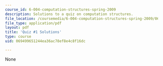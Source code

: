 ```yaml
---
course_id: 6-004-computation-structures-spring-2009
description: Solutions to a quiz on computation structures.
file_location: /coursemedia/6-004-computation-structures-spring-2009/069499651244ea36ac78ef8e4c8f16dc_MIT6_004s09_quiz01_sol.pdf
file_type: application/pdf
layout: pdf
title: 'Quiz #1 Solutions'
type: course
uid: 069499651244ea36ac78ef8e4c8f16dc

---
```

None